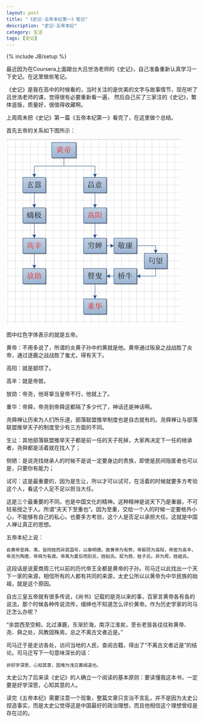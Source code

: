 ```yaml
---
layout: post
title: "《史记·五帝本纪第一》笔记"
description: "史记·五帝本纪"
category: 生活
tags: [史记]
---
```

{% include JB/setup %}

最近因为在Coursera上面跟台大吕世浩老师的《史记》，自己准备重新认真学习一下史记。在这里做些笔记。

《史记》是我在高中的时候看的，当时关注的是优美的文字与故事情节，现在听了吕世浩老师的课，觉得很有必要重新看一遍，
然后自己买了三家注的《史记》，繁体竖版，质量好，很值得收藏啊。

上周周末把《史记》第一篇《五帝本纪第一》看完了，在这里做个总结。


首先五帝的关系如下图所示：

![](/assets/img/wudibenji/1.PNG)

图中红色字体表示的就是五帝。

黄帝：不用多说了，所谓的炎黄子孙中的黄就是他。黄帝通过阪泉之战战胜了炎帝，通过逐鹿之战战胜了蚩尤，得有天下。

高阳：就是颛顼了。

高辛：就是帝喾。

放勋：帝尧，他哥挚当皇帝不行，他就上了。

重华：帝舜，帝尧到帝舜这都隔了多少代了，神话还是神话啊。



尧舜禅让历来为人们所乐道，部落联盟推举制度也是自古就有的。尧舜禅让与部落联盟推举天子的制度至少有三方面的不同。

生让：其他部落联盟推举天子都是前一任的天子死掉，大家再决定下一任的继承者，尧舜都是活着就在找人了；

侧陋：是说尧找继承人的时候不是说一定要身边的贵族，即使是民间隐匿者也可以是，只要你有能力；

试可：这是最重要的，因为是生让，所以才可以试可，在活着的时候就要多方考验这个人，看这个人足不足以担当大任。

这是三个最重要的不同，也是中国文化的精神。这种精神是说天下乃是重器，不可轻易授之于人。所谓“夫天下至重也”。因为至重，交给一个人的时候一定要格外小心，不能够有自己的私心，也要多方考验，这个人是否足以承担大任。这就是中国人禅让真正的思想。



五帝本纪上说：

	自黄帝至舜、禹，皆同姓而异其国号，以章明德。故黄帝为有熊，帝颛顼为高阳，帝喾为高辛，帝尧为陶唐，帝舜为有虞。帝禹为夏后而别氏，姓姒氏。契为商，姓子氏。弃为周，姓姬氏。

这段话是说夏商周三代以前的历代帝王全都是黄帝的子孙。司马迁以此找出一个天下一家的来源，相信所有的人都有共同的来源，太史公所以以黄帝为中华民族的始祖，就是这个原因。



自古三皇五帝就有很多传说，《尚书》记载的是尧以来的事，百家言黄帝各有各的说法，那个时候各种传说流传，缙绅也不知道怎么评价黄帝。作为历史学家的司马迁怎么办呢？

“余尝西至空桐，北过涿鹿，东渐於海，南浮江淮矣，至长老皆各往往称黄帝、尧、舜之处，风教固殊焉，总之不离古文者近是。”

司马迁于是走访各处，访问当地的人民，查阅古籍，得出了“不离古文者近是”的结论。司马迁写下一句意味深长的话：

	非好学深思，心知其意，固难为浅见寡闻道也。

太史公为了后来读《史记》的人确立一个阅读的基本原则：要读懂我这本书，一定要是好学深思，心知其意的人。


读完《五帝本纪》需要注意一个现象，整篇文章只言治不言乱，并不是因为太史公捏造事实，而是太史公觉得这是中国最好的政治理想，而且他相信这个理想曾经是存在过的。